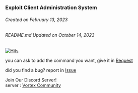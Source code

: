 ### Exploit Client Administration System
###### Created on February 13, 2023
###### README.md Updated on October 14, 2023

[![Hits](https://hits.seeyoufarm.com/api/count/incr/badge.svg?url=https://github.com/Sidhsksjsjsh/Fe-Vortex-admin-V2&count_bg=%23000000&title_bg=%23000000&icon=apachecassandra.svg&icon_color=%23FFFFFF&title=Total+Views&edge_flat=false)](https://hits.seeyoufarm.com)

you can ask to add the command you want, give it in [Request](https://github.com/Sidhsksjsjsh/Fe-Vortex-admin-V2/pulls)

did you find a bug? report in [Issue](https://github.com/Sidhsksjsjsh/Fe-Vortex-admin-V2/issues)

Join Our Discord Server!  
server : [Vortex Community](https://discord.gg/ZcnSSpH63u)
